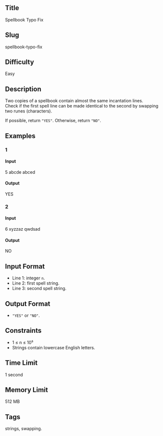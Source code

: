 ## Title

Spellbook Typo Fix

## Slug

spellbook-typo-fix

## Difficulty

Easy

## Description

Two copies of a spellbook contain almost the same incantation lines.  
Check if the first spell line can be made identical to the second by swapping two runes (characters).

If possible, return `"YES"`. Otherwise, return `"NO"`.

## Examples

### 1

#### Input

5
abcde
abced

#### Output
YES

### 2

#### Input

6
xyzzaz
qwdsad

#### Output
NO

## Input Format  

- Line 1: integer `n`.  
- Line 2: first spell string.  
- Line 3: second spell string.

## Output Format  

- `"YES"` or `"NO"`.

## Constraints  

- 1 ≤ n ≤ 10⁵  
- Strings contain lowercase English letters.  

## Time Limit

1 second

## Memory Limit

512 MB

## Tags

strings, swapping.
